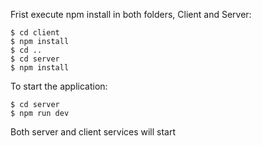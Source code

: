 Frist execute npm install in both folders, Client and Server:

    $ cd client
    $ npm install
    $ cd ..
    $ cd server
    $ npm install

To start the application:

    $ cd server
    $ npm run dev

Both server and client services will start
